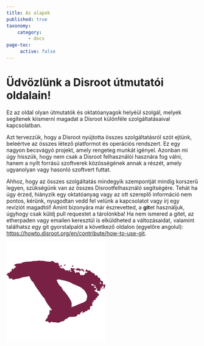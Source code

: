 ```yaml
---
title: Az alapok
published: true
taxonomy:
    category:
        - docs
page-toc:
     active: false
---
```


# Üdvözlünk a **Disroot** útmutatói oldalain!

Ez az oldal olyan útmutatók és oktatóanyagok helyéül szolgál, melyek segítenek kiismerni magadat a Disroot különféle szolgáltatásaival kapcsolatban.

Azt tervezzük, hogy a Disroot nyújtotta összes szolgáltatásról szót ejtünk, beleértve az összes létező platformot és operációs rendszert. Ez egy nagyon becsvágyó projekt, amely rengeteg munkát igényel. Azonban mi úgy hisszük, hogy nem csak a Disroot felhasználói hasznára fog válni, hanem a nyílt forrású szoftverek közösségének annak a részét, amely ugyanolyan vagy hasonló szoftvert futtat.

Ahhoz, hogy az összes szolgáltatás mindegyik szempontját mindig korszerű legyen, szükségünk van az összes Disrootfelhasználó segítségére. Tehát ha úgy érzed, hiányzik egy oktatóanyag vagy az ott szereplő információ nem pontos, kérünk, nyugodtan vedd fel velünk a kapcsolatot vagy írj egy revíziót magadtól! Amint bizonyára már észrevetted, a **git**et használjuk, úgyhogy csak küldj pull requestet a tárolónkba! Ha nem ismered a gitet, az etherpaden vagy emailen keresztül is elküldheted a változásaidat, valamint találhatsz egy git gyorstalpalót a következő oldalon (egyelőre angolul): https://howto.disroot.org/en/contribute/how-to-use-git.

![](en/disroot_logo.png)
